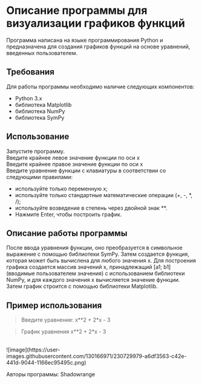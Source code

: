# Описание программы для визуализации графиков функций<br/>
Программа написана на языке программирования Python и предназначена для создания графиков функций на основе уравнений, введенных пользователем.<br/>
  
## Требования<br/>
Для работы программы необходимо наличие следующих компонентов:<br/>

* Python 3.x<br/>
* библиотека Matplotlib<br/>
* библиотека NumPy
* библиотека SymPy
  
## Использование<br/>
Запустите программу.<br/>
Введите крайнее левое значение функции по оси x<br/>
Введите крайнее правое значение функции по оси x<br/>
Введите уравнение функции с клавиатуры в соответствии со следующими правилами:<br/>
- используйте только переменную x;
- используйте только стандартные математические операции (+, -, *, /);
- используйте возведение в степень через двойной знак **.
- Нажмите Enter, чтобы построить график.<br/>
  
## Описание работы программы<br/>
После ввода уравнения функции, оно преобразуется в символьное выражение с помощью библиотеки SymPy. Затем создается функция, которая может быть вычислена для любого значения x. Для построения графика создается массив значений x, принадлежащий [a1; b1](вводимые пользователем значения) с использованием библиотеки NumPy, и для каждого значения x вычисляется значение функции. Затем график строится с помощью библиотеки Matplotlib.

## Пример использования<br/>
> Введите уравнение: x**2 + 2*x - 3

> График уравнения x**2 + 2*x - 3<br/>
<br/>
![image](https://user-images.githubusercontent.com/130166971/230729979-a6df3563-c42e-441d-9044-1166ec95495c.png)  
  
Авторы программы: Shadowrange<br/>
